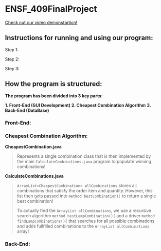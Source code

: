 # ENSF_409FinalProject



[Check out our video demonstartion!](https://www.example.com)


## Instructions for running and using our program:

Step 1:


Step 2:


Step 3:


## How the program is structured:

**The program has been divided into 3 key parts:**

**1. Front-End (GUI Development)**
**2. Cheapest Combination Algorithm**
**3. Back-End (DataBase)**

### Front-End:


>
>
>



### Cheapest Combination Algorithm:

**CheapestCombination.java**

> Represents a single combination class that is then implemented by the main `CalculateCombinations.java` program 
> to populate winning combinations!


**CalculateCombinations.java**

>`ArrayList<CheapestCombination> allCombinations` stores all combinations that satisfy the order item and quantity.
>However, this list then gets passed into `method bestCombination()` to return a single best combination!
>
>To actually find the `ArrayList allCombinations`, we use a recursive search algorithm `method bestLampCombination(){` and a driver `method findLampCombinations(){` that searches for all possible combinations and adds fullfilled combinations to the `ArrayList allCombinations` array!
>


### Back-End:

>
>
>



